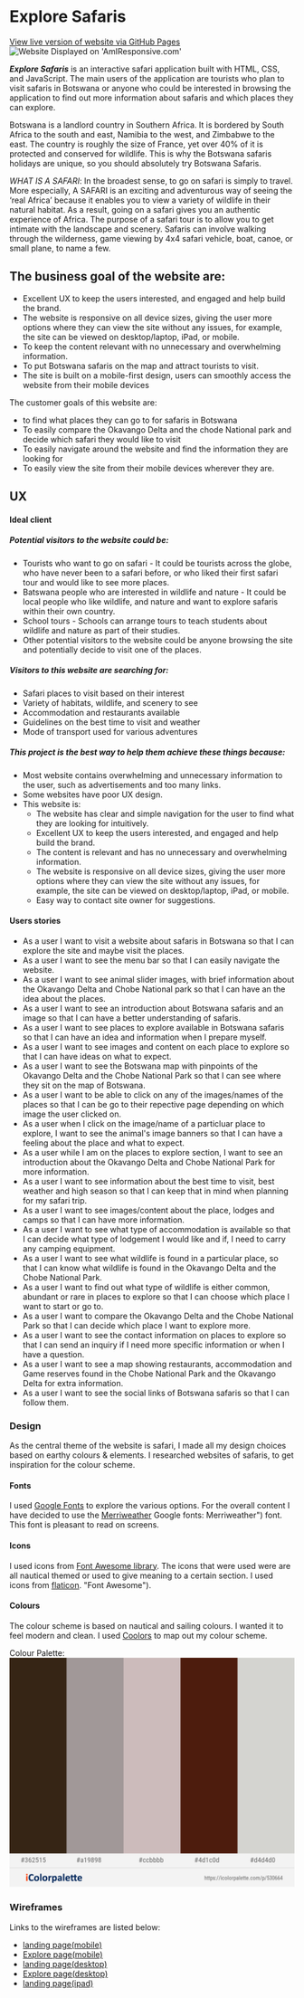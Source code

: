# **Explore Safaris**
[View live version of website via GitHub Pages](https://franciskadtt.github.io/voyager/)
![Website Displayed on 'AmIResponsive.com'](assets/images/readme-images/explore-safaris-amiresponsive.png)

**_Explore Safaris_** is an interactive safari application built with HTML, CSS, and JavaScript. The main users of the application are tourists who plan to visit safaris in Botswana or anyone who could be interested in browsing the application to find out more information about safaris and which places they can explore.

Botswana is a landlord country in Southern Africa. It is bordered by South Africa to the south and east, Namibia to the west, and Zimbabwe to the east. The country is roughly the size of France, yet over 40% of it is protected and conserved for wildlife. This is why the Botswana safaris holidays are unique, so you should absolutely try Botswana Safaris.

*WHAT IS A SAFARI*: 
In the broadest sense, to go on safari is simply to travel. More especially, A SAFARI is an exciting and adventurous way of seeing the ‘real Africa’ because it enables you to view a variety of wildlife in their natural habitat. As a result, going on a safari gives you an authentic experience of Africa. The purpose of a safari tour is to allow you to get intimate with the landscape and scenery. Safaris can involve walking through the wilderness, game viewing by 4x4 safari vehicle, boat, canoe, or small plane, to name a few.
<a></a>
## **The business goal of the website are**:
* Excellent UX to keep the users interested, and engaged and help build the brand.
* The website is responsive on all device sizes, giving the user more options where they can view the site without any issues, for example, the site can be viewed on desktop/laptop, iPad, or mobile.
* To keep the content relevant with no unnecessary and overwhelming information.
* To put Botswana safaris on the map and attract tourists to visit.
* The site is built on a mobile-first design, users can smoothly access the website from their mobile devices

The customer goals of this website are:
* to find what places they can go to for safaris in Botswana
* To easily compare the Okavango Delta and the chode National park and decide which safari
they would like to visit
* To easily navigate around the website and find the information they are looking for
* To easily view the site from their mobile devices wherever they are.
## UX
#### Ideal client
##### Potential visitors to the website could be:
* Tourists who want to go on safari - It could be tourists across the globe, who have never been to a safari before, or who liked their first safari tour and would like to see more places.
* Batswana people who are interested in wildlife and nature - It could be local people who like wildlife, and nature and want to explore safaris within their own country.
* School tours - Schools can arrange tours to teach students about wildlife and nature as part of their studies.
* Other potential visitors to the website could be anyone browsing the site and potentially decide
to visit one of the places. 
##### Visitors to this website are searching for:
* Safari places to visit based on their interest
* Variety of habitats, wildlife, and scenery to see
* Accommodation and restaurants available
* Guidelines on the best time to visit and weather
* Mode of transport used for various adventures
##### This project is the best way to help them achieve these things because:
* Most website contains overwhelming and unnecessary information to the user, such as advertisements and too many links.
* Some websites have poor UX design.
* This website is: 
    * The website has clear and simple navigation for the user to find what they are looking for intuitively.
    * Excellent UX to keep the users interested, and engaged and help build the brand.
    * The content is relevant and has no unnecessary and overwhelming information. 
    * The website is responsive on all device sizes, giving the user more options where they can view the site without any issues, for example, the site can be viewed on desktop/laptop, iPad, or mobile.
    * Easy way to contact site owner for suggestions.

#### Users stories

* As a user I want to visit a website about safaris in Botswana so that I can explore the site and maybe visit the places.
* As a user I want to see the menu bar so that I can easily navigate the website.
* As a user I want to see animal slider images, with brief information about the Okavango Delta and Chobe National park so that I can have an the idea about the places.
* As a user I want to see an introduction about Botswana safaris and an image so that I can have a better understanding of safaris. 
* As a user I want to see places to explore available in Botswana safaris so that I can have an idea and information when I prepare myself.
* As a user I want to see images and content on each place to explore so that I can have ideas on what to expect.
* As a user I want to see the Botswana map with pinpoints of the Okavango Delta and the Chobe National Park so that I can see where they sit on the map of Botswana.
* As a user I want to be able to click on any of the images/names of the places so that I can be go to their repective page depending on which image the user clicked on.
* As a user when I click on the image/name of a particluar place to explore, I want to see the animal's image banners so that I can have a feeling about the place and what to expect.
* As a user while I am on the places to explore section, I want to see an introduction about the Okavango Delta and Chobe National Park for more information.
* As a user I want to see information about the best time to visit, best weather and high season so that I can keep that in mind when planning for my safari trip.
* As a user I want to see images/content about the place, lodges and camps so that I can have more information.
* As a user I want to see what type of accommodation is available so that I can decide what type of lodgement I would like and if, I need to carry any camping equipment.
* As a user I want to see what wildlife is found in a particular place, so that I can know what wildlife is found in the Okavango Delta and the Chobe National Park.
* As a user I want to find out what type of wildlife is either common, abundant or rare in places to explore so that I can choose which place I want to start or go to.
* As a user I want to compare the Okavango Delta and the Chobe National Park so that I can decide which place I want to explore more.
* As a user I want to see the contact information on places to explore so that I can send an inquiry if I need more specific information or when I have a question.
* As a user I want to see a map showing restaurants, accommodation and Game reserves found in the Chobe National Park and the Okavango Delta for extra information.
* As a user I want to see the social links of Botswana safaris so that I can follow them.
<a></a>
### **Design**
As the central theme of the website is safari, I made all my design choices based on earthy colours & elements.
I researched websites of safaris, to get inspiration for the colour scheme.

#### Fonts
I used [Google Fonts](https://fonts.google.com/ "Google Fonts") to explore the various options.
For the overall content I have decided to use the [Merriweather](https://fonts.google.com/specimen/Merriweather?preview.text_type=custom&query=me") Google fonts: Merriweather") font. This font is pleasant to read on screens.

<a></a>
#### Icons
I used icons from [Font Awesome library](https://fontawesome.com/ "Font Awesome"). The icons that were used were are all nautical themed or used to give meaning to a certain section.
I used icons from [flaticon](https://www.flaticon.com/). "Font Awesome").

<a></a>
#### Colours
The colour scheme is based on nautical and sailing colours. I wanted it to feel modern and clean. I used [Coolors](https://icolorpalette.com/) to map out my colour scheme.

Colour Palette:
![Color Palette](./assets/wireframes/color-palette.png)

### Wireframes
Links to the wireframes are listed below:
* [landing page(mobile)](assets/wireframes/mobile.pdf)
* [Explore page(mobile)](assets/wireframes/mobile-explore-chobe.pdf)
* [landing page(desktop)](assets/wireframes/desktop.pdf)
* [Explore page(desktop)](assets/wireframes/desktop-explore-chobe.pdf)
* [landing page(ipad)](assets/wireframes/ipad.pdf)